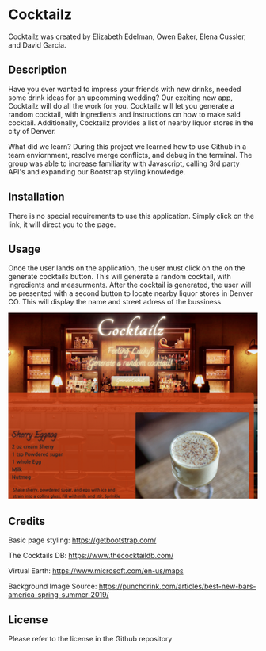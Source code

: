 # Cocktailz
Cocktailz was created by Elizabeth Edelman, Owen Baker, Elena Cussler, and David Garcia.

## Description 
Have you ever wanted to impress your friends with new drinks, needed some drink ideas for an upcomming wedding? Our exciting new app, Cocktailz will do all the work for you. Cocktailz will let you generate a random cocktail, with ingredients and instructions on how to make said cocktail. Additionally, Cocktailz provides a list of nearby liquor stores in the city of Denver.

What did we learn?
During this project we learned how to use Github in a team enviornment, resolve merge conflicts, and debug in the terminal. The group was able to increase familiarity with Javascript, calling 3rd party API's and expanding our Bootstrap styling knowledge.

## Installation 
There is no special requirements to use this application. Simply click on the link, it will direct you to the page. 

## Usage 
Once the user lands on the application, the user must click on the on the generate cocktails button. This will generate a random cocktail, with ingredients and measurments. After the cocktail is generated, the user will be presented with a second button to locate nearby liquor stores in Denver CO. This will display the name and street adress of the bussiness.

<img src ="./assets/photos/cocktailzscreenshot.png" alt = "fancy bar">

## Credits

Basic page styling: https://getbootstrap.com/

The Cocktails DB: https://www.thecocktaildb.com/

Virtual Earth: https://www.microsoft.com/en-us/maps

Background Image Source: https://punchdrink.com/articles/best-new-bars-america-spring-summer-2019/

## License 
Please refer to the license in the Github repository
